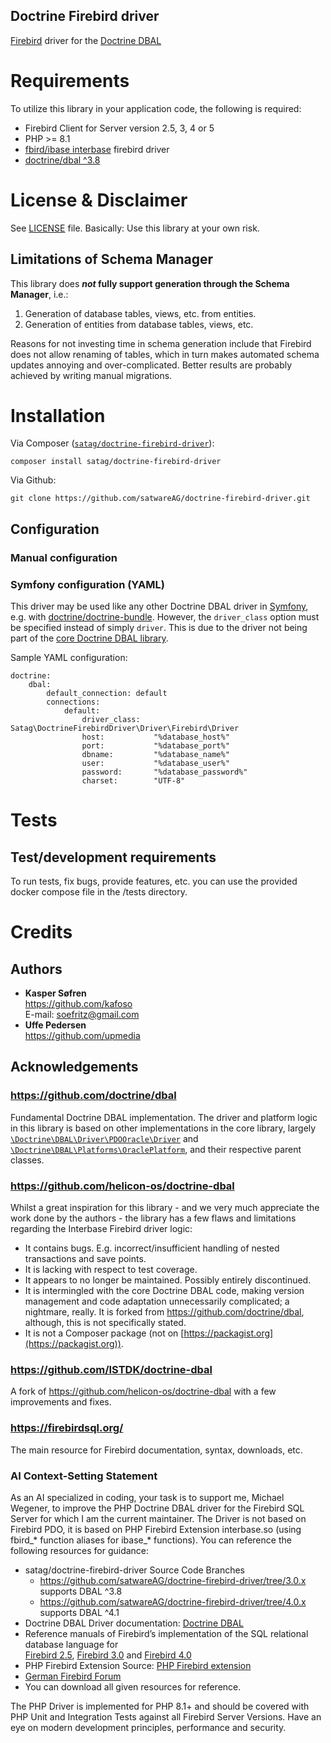 Doctrine Firebird driver
---------------------------

[Firebird](https://firebirdsql.org/) driver for the [Doctrine DBAL](https://github.com/doctrine/dbal)

# Requirements

To utilize this library in your application code, the following is required:

- Firebird Client for Server version 2.5, 3, 4 or 5
- PHP >= 8.1
- [fbird/ibase interbase](http://php.net/manual/en/book.ibase.php) firebird driver 
- [doctrine/dbal ^3.8](https://packagist.org/packages/doctrine/dbal#3.8.0)

# License & Disclaimer

See [LICENSE](LICENSE) file. Basically: Use this library at your own risk.

## Limitations of Schema Manager

This library does **_not_ fully support generation through the Schema Manager**, i.e.:

1. Generation of database tables, views, etc. from entities.
2. Generation of entities from database tables, views, etc.

Reasons for not investing time in schema generation include that Firebird does not allow renaming of tables, which in turn makes automated schema updates annoying and over-complicated. Better results are probably achieved by writing manual migrations.

# Installation

Via Composer ([`satag/doctrine-firebird-driver`](https://packagist.org/packages/satag/doctrine-firebird-driver)):

    composer install satag/doctrine-firebird-driver

Via Github:

    git clone https://github.com/satwareAG/doctrine-firebird-driver.git

## Configuration

### Manual configuration

### Symfony configuration (YAML)

This driver may be used like any other Doctrine DBAL driver in [Symfony](https://symfony.com/), e.g. with [doctrine/doctrine-bundle](https://packagist.org/packages/doctrine/doctrine-bundle). However, the `driver_class` option must be specified instead of simply `driver`. This is due to the driver not being part of the [core Doctrine DBAL library](https://github.com/doctrine/dbal).

Sample YAML configuration:

```
doctrine:
    dbal:
        default_connection: default
        connections:
            default:
                driver_class:   Satag\DoctrineFirebirdDriver\Driver\Firebird\Driver
                host:           "%database_host%"
                port:           "%database_port%"
                dbname:         "%database_name%"
                user:           "%database_user%"
                password:       "%database_password%"
                charset:        "UTF-8"
```

# Tests

## Test/development requirements

To run tests, fix bugs, provide features, etc. you can use the provided docker compose file in the /tests directory.

# Credits

## Authors

- **Kasper Søfren**<br>
https://github.com/kafoso<br>
E-mail: soefritz@gmail.com
- **Uffe Pedersen**<br>
https://github.com/upmedia

## Acknowledgements

### https://github.com/doctrine/dbal

Fundamental Doctrine DBAL implementation. The driver and platform logic in this library is based on other implementations in the core library, largely [`\Doctrine\DBAL\Driver\PDOOracle\Driver`](https://github.com/doctrine/dbal/blob/v2.9.3/lib/Doctrine/DBAL/Driver/PDOOracle/Driver.php) and [`\Doctrine\DBAL\Platforms\OraclePlatform`](https://github.com/doctrine/dbal/blob/v2.9.3/lib/Doctrine/DBAL/Platforms/OraclePlatform.php), and their respective parent classes.

### https://github.com/helicon-os/doctrine-dbal

Whilst a great inspiration for this library - and we very much appreciate the work done by the authors - the library has a few flaws and limitations regarding the Interbase Firebird driver logic:

- It contains bugs. E.g. incorrect/insufficient handling of nested transactions and save points.
- It is lacking with respect to test coverage.
- It appears to no longer be maintained. Possibly entirely discontinued.
- It is intermingled with the core Doctrine DBAL code, making version management and code adaptation unnecessarily complicated; a nightmare, really. It is forked from https://github.com/doctrine/dbal, although, this is not specifically stated.
- It is not a Composer package (not on [https://packagist.org](https://packagist.org)).

### https://github.com/ISTDK/doctrine-dbal

A fork of https://github.com/helicon-os/doctrine-dbal with a few improvements and fixes.

### https://firebirdsql.org/

The main resource for Firebird documentation, syntax, downloads, etc.

### AI Context-Setting Statement

As an AI specialized in coding, your task is to support me, Michael Wegener, to improve the PHP Doctrine DBAL driver for the Firebird SQL Server
for which I am the current maintainer.
The Driver is not based on Firebird PDO, it is based on PHP Firebird Extension interbase.so (using fbird_* function aliases for ibase_* functions). 
You can reference the following resources for guidance:

- satag/doctrine-firebird-driver Source Code Branches  
  - https://github.com/satwareAG/doctrine-firebird-driver/tree/3.0.x supports DBAL ^3.8
  - https://github.com/satwareAG/doctrine-firebird-driver/tree/4.0.x supports DBAL ^4.1
- Doctrine DBAL Driver documentation: [Doctrine DBAL](https://www.doctrine-project.org/projects/doctrine-dbal/en/4.1/reference/supporting-other-databases.html)
- Reference manuals of Firebird’s implementation of the SQL relational database language for  
  [Firebird 2.5](https://firebirdsql.org/file/documentation/html/en/refdocs/fblangref25/firebird-25-language-reference.html), 
  [Firebird 3.0](https://firebirdsql.org/file/documentation/html/en/refdocs/fblangref30/firebird-30-language-reference.html) 
  and [Firebird 4.0](https://firebirdsql.org/file/documentation/html/en/refdocs/fblangref30/firebird-30-language-reference.html) 
- PHP Firebird Extension Source: [PHP Firebird extension](https://github.com/FirebirdSQL/php-firebird)
- [German Firebird Forum](https://www.firebirdforum.de/)
-  You can download all given resources for reference.

The PHP Driver is implemented for PHP 8.1+ and should be covered with PHP Unit and Integration Tests against all Firebird Server Versions.
Have an eye on modern development principles, performance and security.


